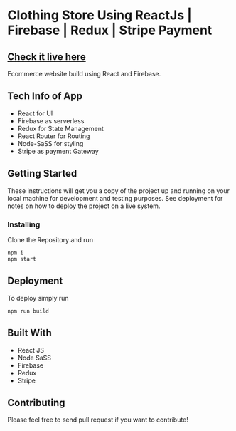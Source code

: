 # Clothing Store Using ReactJs | Firebase | Redux | Stripe Payment

## [Check it live here](https://sat-shopping.netlify.app/)



Ecommerce website build using React and Firebase.

## Tech Info of App

- React for UI
- Firebase as serverless
- Redux for State Management
- React Router for Routing
- Node-SaSS for styling
- Stripe as payment Gateway

## Getting Started

These instructions will get you a copy of the project up and running on your local machine for development and testing purposes. See deployment for notes on how to deploy the project on a live system.

### Installing

Clone the Repository and run

```
npm i
npm start
```

## Deployment

To deploy simply run

```
npm run build
```

## Built With

- React JS
- Node SaSS
- Firebase
- Redux
- Stripe

## Contributing

Please feel free to send pull request if you want to contribute!
